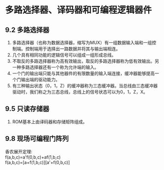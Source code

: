 # 多路选择器、译码器和可编程逻辑器件
## 9.2 多路选择器
1. 多路选择器（也称为数据选择器，缩写为MUX）有一组数据输入端和一组控制端。控制端用于选择出一路数据并将其与输出端相连。
2. 几个具有相同功能的逻辑信号可以组成一组形成总线。
3. 不取反的多路选择器称为高有效输出，取反的多路选择器称为低有效输出。另一种多路选择器还有一个称为允许端的输入。
4. 一个门的输出端只能与其他器件的有限数量的输入端连接，缓冲器能够提高一个门输出端的驱动能力。
5. 有三种输出状态（0，1，Z）的缓冲器称为三态缓冲器。当总线由三态缓冲器驱动时，我们称之为三态总线，总线上的信号状态可以为0，1，Z，X。
## 9.5 只读存储器
1. ROM基本上由译码器和存储矩阵组成。
## 9.8 现场可编程门阵列
香农展开定理:  
f(a,b,c)=a'f(0,b,c)+af(1,b,c)  
f(a,b,c)=[a+f(1,b,c)][a'+f(0,b,c)]

